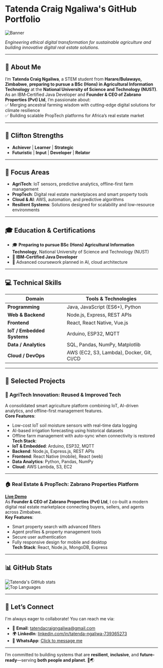 # Tatenda Craig Ngaliwa's GitHub Portfolio

![Banner](https://via.placeholder.com/1000x250.png?text=AgriTech+%2B+PropTech+Innovation)

*Engineering ethical digital transformation for sustainable agriculture and building innovative digital real estate solutions.*

---

## 👤 About Me

I’m **Tatenda Craig Ngaliwa**, a STEM student from **Harare/Bulawayo, Zimbabwe**, **preparing to pursue a BSc (Hons) in Agricultural Information Technology** at the **National University of Science and Technology (NUST)**.  
As an IBM‑Certified Java Developer and **Founder & CEO of Zabrano Properties (Pvt) Ltd**, I’m passionate about:  
✅ Merging ancestral farming wisdom with cutting-edge digital solutions for climate resilience  
✅ Building scalable PropTech platforms for Africa’s real estate market  

---

## 🌟 Clifton Strengths

- **Achiever** | **Learner** | **Strategic**  
- **Futuristic** | **Input** | **Developer** | **Relator**

---

## 🎯 Focus Areas

- **AgriTech**: IoT sensors, predictive analytics, offline-first farm management  
- **PropTech**: Digital real estate marketplaces and smart property tools  
- **Cloud & AI**: AWS, automation, and predictive algorithms  
- **Resilient Systems**: Solutions designed for scalability and low-resource environments  

---

## 🎓 Education & Certifications

- 🎓 **Preparing to pursue BSc (Hons) Agricultural Information Technology**, National University of Science and Technology (NUST)  
- 🏅 **IBM‑Certified Java Developer**  
- 📘 Advanced coursework planned in AI, cloud architecture  

---

## 💻 Technical Skills

| Domain                    | Tools & Technologies                                 |
|---------------------------|------------------------------------------------------|
| **Programming**           | Java, JavaScript (ES6+), Python                     |
| **Web & Backend**         | Node.js, Express, REST APIs                         |
| **Frontend**              | React, React Native, Vue.js                         |
| **IoT / Embedded Systems**| Arduino, ESP32, MQTT                                |
| **Data / Analytics**      | SQL, Pandas, NumPy, Matplotlib                      |
| **Cloud / DevOps**        | AWS (EC2, S3, Lambda), Docker, Git, CI/CD           |

---

## 🚀 Selected Projects

### 🌱 AgriTech Innovation: Reused & Improved Tech
A consolidated smart agriculture platform combining IoT, AI-driven analytics, and offline-first management features.  
**Core Features**:  
- Low-cost IoT soil moisture sensors with real-time data logging  
- AI-based irrigation forecasting using historical datasets  
- Offline farm management with auto-sync when connectivity is restored  
**Tech Stack**:  
- **IoT & Embedded**: Arduino, ESP32, MQTT  
- **Backend**: Node.js, Express.js, REST APIs  
- **Frontend**: React Native (mobile), React (web)  
- **Data Analytics**: Python, Pandas, NumPy  
- **Cloud**: AWS Lambda, S3, EC2  

---

### 🏠 Real Estate & PropTech: Zabrano Properties Platform
**[Live Demo](https://henleykurubel.github.io/Zabrano/)**  
As **Founder & CEO of Zabrano Properties (Pvt) Ltd**, I co-built a modern digital real estate marketplace connecting buyers, sellers, and agents across Zimbabwe.  
**Key Features**:  
- Smart property search with advanced filters  
- Agent profiles & property management tools  
- Secure user authentication  
- Fully responsive design for mobile and desktop  
**Tech Stack**: React, Node.js, MongoDB, Express  

---

## 📊 GitHub Stats

![Tatenda's GitHub stats](https://github-readme-stats.vercel.app/api?username=yourusername&show_icons=true&theme=radical)  
![Top Languages](https://github-readme-stats.vercel.app/api/top-langs/?username=yourusername&layout=compact&theme=radical)

---

## 🤝 Let’s Connect

I'm always eager to collaborate! You can reach me via:

- 📧 **Email**: [tatendacraigngaliwa@gmail.com](mailto:tatendacraigngaliwa@gmail.com)  
- 🌍 **LinkedIn**: [linkedin.com/in/tatenda-ngaliwa-739365273](https://www.linkedin.com/in/tatenda-ngaliwa-739365273)  
- 💬 **WhatsApp**: [Click to message me](https://wa.me/263789847246)  

---

I’m committed to building systems that are **resilient**, **inclusive**, and **future-ready**—serving **both people and planet**. 🚜🌏
